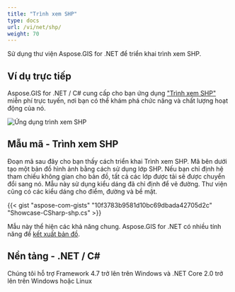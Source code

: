 ```yaml
---
title: "Trình xem SHP"
type: docs
url: /vi/net/shp/
weight: 70
---
```


Sử dụng thư viện Aspose.GIS for .NET để triển khai trình xem SHP.

## **Ví dụ trực tiếp**

Aspose.GIS for .NET / C# cung cấp cho bạn ứng dụng ["Trình xem SHP"](https://products.aspose.app/gis/viewer/shp) miễn phí trực tuyến, nơi bạn có thể khám phá chức năng và chất lượng hoạt động của nó.

![Ứng dụng trình xem SHP](viewer.png)

## **Mẫu mã - Trình xem SHP**

Đoạn mã sau đây cho bạn thấy cách triển khai Trình xem SHP. Mã bên dưới tạo một bản đồ hình ảnh bằng cách sử dụng lớp SHP. Nếu bạn chỉ định hệ tham chiếu không gian cho bản đồ, tất cả các lớp được tải sẽ được chuyển đổi sang nó.
Mẫu này sử dụng kiểu dáng đã chỉ định để vẽ đường. Thư viện cũng có các kiểu dáng cho điểm, đường và bề mặt.

{{< gist "aspose-com-gists" "10f3783b9581d10bc69dbada42705d2c" "Showcase-CSharp-shp.cs" >}}

Mẫu này thể hiện các khả năng chung. Aspose.GIS for .NET có nhiều tính năng để [kết xuất bản đồ](https://docs.aspose.com/gis/net/map-rendering/).

## **Nền tảng - .NET / C#**

Chúng tôi hỗ trợ Framework 4.7 trở lên trên Windows và .NET Core 2.0 trở lên trên Windows hoặc Linux
